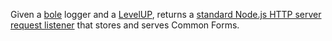 Given a [bole][bole] logger and a [LevelUP][levelup], returns a [standard Node.js HTTP server request listener][http] that stores and serves Common Forms.

[bole]: https://npmjs.com/packages/bole
[http]: https://nodejs.org/api/http.html
[levelup]: https://npmjs.com/packages/levelup
